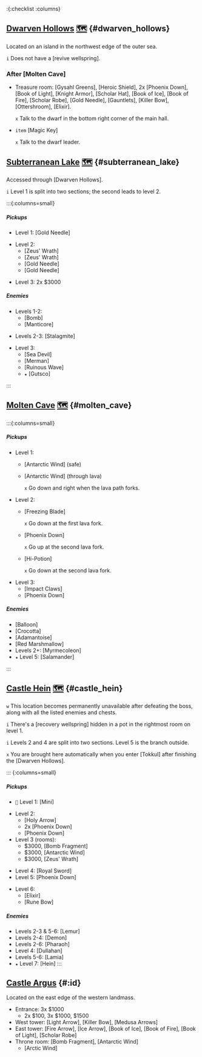 :{:checklist :columns}

## [Dwarven Hollows](@) [🗺️](https://gamefaqs.gamespot.com/pc/793808-final-fantasy-iii/map/7043-dwarven-hollows) {#dwarven_hollows}

Located on an island in the northwest edge of the outer sea.

`i` Does not have a [revive wellspring].

### After [Molten Cave]

* Treasure room: [Gysahl Greens], [Heroic Shield], 2x [Phoenix Down], [Book of Light], [Knight Armor], [Scholar Hat], [Book of Ice], [Book of Fire], [Scholar Robe], [Gold Needle], [Gauntlets], [Killer Bow], [Ottershroom], [Elixir].

  `x` Talk to the dwarf in the bottom right corner of the main hall.
  
* `item` [Magic Key]

  `x` Talk to the dwarf leader.



## [Subterranean Lake](@) [🗺️](https://gamefaqs.gamespot.com/pc/793808-final-fantasy-iii/map/7048-subterranean-lake) {#subterranean_lake}

Accessed through [Dwarven Hollows].

`i` Level 1 is split into two sections; the second leads to level 2.

:::{:columns=small}

##### Pickups
* Level 1: [Gold Needle]
- Level 2:
  * [Zeus' Wrath]
  * [Zeus' Wrath]
  * [Gold Needle]
  * [Gold Needle]
* Level 3: 2x $3000
##### Enemies
- Levels 1-2:
  * [Bomb]
  * [Manticore]
* Levels 2-3: [Stalagmite]
- Level 3:
  * [Sea Devil]
  * [Merman]
  * [Ruinous Wave]
  * `★` [Gutsco]

:::


## [Molten Cave](@) [🗺️](https://gamefaqs.gamespot.com/pc/793808-final-fantasy-iii/map/7040-molten-cave) {#molten_cave}

:::{:columns=small}

##### Pickups
- Level 1:
  * [Antarctic Wind] (safe)
  * [Antarctic Wind] (through lava)
  
    `x` Go down and right when the lava path forks.
- Level 2:
  * [Freezing Blade]

    `x` Go down at the first lava fork.
  * [Phoenix Down]
    
    `x` Go up at the second lava fork.
  * [Hi-Potion]

    `x` Go down at the second lava fork.
- Level 3:
  * [Impact Claws]
  * [Phoenix Down]
##### Enemies
* [Balloon]
* [Crocotta]
* [Adamantoise]
* [Red Marshmallow]
* Levels 2+: [Myrmecoleon]
* `★` Level 5: [Salamander]

:::


## [Castle Hein](@) [🗺️](https://gamefaqs.gamespot.com/pc/793808-final-fantasy-iii/map/7034-castle-hein) {#castle_hein}

`w` This location becomes permanently unavailable after defeating the boss, along with all the listed enemies and chests.

`i` There's a [recovery wellspring] hidden in a pot in the rightmost room on level 1.

`i` Levels 2 and 4 are split into two sections. Level 5 is the branch outside.

`x` You are brought here automatically when you enter [Tokkul] after finishing the [Dwarven Hollows].

::: {:columns=small}
##### Pickups
* `💬` Level 1: [Mini]
- Level 2:
  * [Holy Arrow]
  * 2x [Phoenix Down]
  * [Phoenix Down]
- Level 3 (rooms):
  * $3000, [Bomb Fragment]
  * $3000, [Antarctic Wind]
  * $3000, [Zeus' Wrath]
* Level 4: [Royal Sword]
* Level 5: [Phoenix Down]
- Level 6:
  * [Elixir]
  * [Rune Bow]
##### Enemies
* Levels 2-3 & 5-6: [Lemur]
* Levels 2-4: [Demon]
* Levels 2-6: [Pharaoh]
* Level 4: [Dullahan]
* Levels 5-6: [Lamia]
* `★` Level 7: [Hein]
:::


## [Castle Argus](@) {#:id}

Located on the east edge of the western landmass.

* Entrance: 3x $1000
  * 2x $100, 3x $1000, $1500
* West tower: [Light Arrow], [Killer Bow], [Medusa Arrows]
* East tower: [Fire Arrow], [Ice Arrow], [Book of Ice], [Book of Fire], [Book of Light], [Scholar Robe]
* Throne room: [Bomb Fragment], [Antarctic Wind]
  * [Arctic Wind]